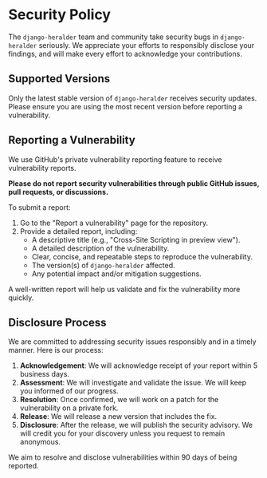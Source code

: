 # Security Policy

The `django-heralder` team and community take security bugs in `django-heralder` seriously. We appreciate your efforts to responsibly disclose your findings, and will make every effort to acknowledge your contributions.

## Supported Versions

Only the latest stable version of `django-heralder` receives security updates. Please ensure you are using the most recent version before reporting a vulnerability.

## Reporting a Vulnerability

We use GitHub's private vulnerability reporting feature to receive vulnerability reports.

**Please do not report security vulnerabilities through public GitHub issues, pull requests, or discussions.**

To submit a report:

1.  Go to the "Report a vulnerability" page for the repository.
2.  Provide a detailed report, including:
    *   A descriptive title (e.g., "Cross-Site Scripting in preview view").
    *   A detailed description of the vulnerability.
    *   Clear, concise, and repeatable steps to reproduce the vulnerability.
    *   The version(s) of `django-heralder` affected.
    *   Any potential impact and/or mitigation suggestions.

A well-written report will help us validate and fix the vulnerability more quickly.

## Disclosure Process

We are committed to addressing security issues responsibly and in a timely manner. Here is our process:

1.  **Acknowledgement**: We will acknowledge receipt of your report within 5 business days.
2.  **Assessment**: We will investigate and validate the issue. We will keep you informed of our progress.
3.  **Resolution**: Once confirmed, we will work on a patch for the vulnerability on a private fork.
4.  **Release**: We will release a new version that includes the fix.
5.  **Disclosure**: After the release, we will publish the security advisory. We will credit you for your discovery unless you request to remain anonymous.

We aim to resolve and disclose vulnerabilities within 90 days of being reported.